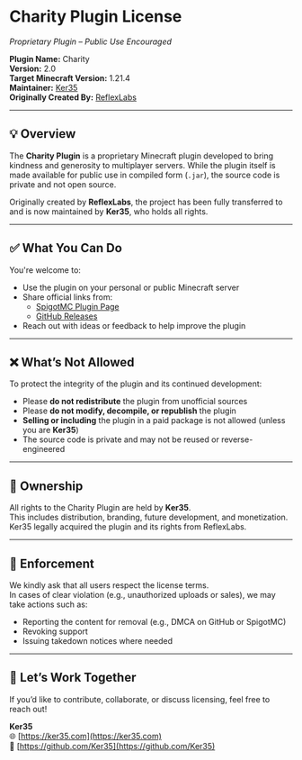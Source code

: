 # Charity Plugin License  
*Proprietary Plugin – Public Use Encouraged*

**Plugin Name:** Charity  
**Version:** 2.0  
**Target Minecraft Version:** 1.21.4  
**Maintainer:** [Ker35](https://github.com/Ker35)  
**Originally Created By:** [ReflexLabs](https://github.com/reflexLabs)

---

## 💡 Overview

The **Charity Plugin** is a proprietary Minecraft plugin developed to bring kindness and generosity to multiplayer servers. While the plugin itself is made available for public use in compiled form (`.jar`), the source code is private and not open source.

Originally created by **ReflexLabs**, the project has been fully transferred to and is now maintained by **Ker35**, who holds all rights.

---

## ✅ What You Can Do

You're welcome to:

- Use the plugin on your personal or public Minecraft server
- Share official links from:
  - [SpigotMC Plugin Page](https://www.spigotmc.org/resources/charity.83242/)
  - [GitHub Releases](https://github.com/Ker35/CharityPlugin/tree/main/Releases)
- Reach out with ideas or feedback to help improve the plugin

---

## ❌ What’s Not Allowed

To protect the integrity of the plugin and its continued development:

- Please **do not redistribute** the plugin from unofficial sources
- Please **do not modify, decompile, or republish** the plugin
- **Selling or including** the plugin in a paid package is not allowed (unless you are **Ker35**)
- The source code is private and may not be reused or reverse-engineered

---

## 👤 Ownership

All rights to the Charity Plugin are held by **Ker35**.  
This includes distribution, branding, future development, and monetization.  
Ker35 legally acquired the plugin and its rights from ReflexLabs.

---

## 📢 Enforcement

We kindly ask that all users respect the license terms.  
In cases of clear violation (e.g., unauthorized uploads or sales), we may take actions such as:

- Reporting the content for removal (e.g., DMCA on GitHub or SpigotMC)
- Revoking support
- Issuing takedown notices where needed

---

## 🤝 Let’s Work Together

If you’d like to contribute, collaborate, or discuss licensing, feel free to reach out!

**Ker35**  
🌐 [https://ker35.com](https://ker35.com)  
🔗 [https://github.com/Ker35](https://github.com/Ker35)
